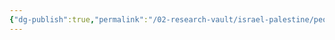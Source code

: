 ```yaml
---
{"dg-publish":true,"permalink":"/02-research-vault/israel-palestine/people/king-hussein/","updated":"2025-08-22T21:00:12.677-04:00"}
---
```


